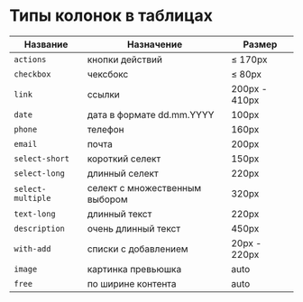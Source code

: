 
# Типы колонок в таблицах

| Название          | Назначение                     | Размер         |
| ----------------- | ------------------------------ | -------------- |
| `actions`         | кнопки действий                | ≤ 170px        |
| `checkbox`        | чексбокс                       | ≤ 80px         |
| `link`            | ссылки                         | 200px - 410px  |
| `date`            | дата в формате dd.mm.YYYY      | 100px          |
| `phone`           | телефон                        | 160px          |
| `email`           | почта                          | 200px          |
| `select-short`    | короткий селект                | 150px          |
| `select-long`     | длинный селект                 | 220px          |
| `select-multiple` | селект с множественным выбором | 320px          |
| `text-long`       | длинный текст                  | 220px          |
| `description`     | очень длинный текст            | 450px          |
| `with-add`        | списки с добавлением           | 20px - 220px   |
| `image`           | картинка превьюшка             | auto           |
| `free`            | по ширине контента             | auto           |
